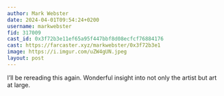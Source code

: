 ```yaml
---
author: Mark Webster
date: 2024-04-01T09:54:24+0200
username: markwebster
fid: 317009
cast_id: 0x3f72b3e11ef65a95f447bbf8d08ecfcf76884176
cast: https://farcaster.xyz/markwebster/0x3f72b3e1
image: https://i.imgur.com/uZW4gUN.jpeg
layout: post
---
```


I’ll be rereading this again. Wonderful insight into not only the artist but art at large.

<img src='https://i.imgur.com/uZW4gUN.jpeg' alt='' referrerpolicy='no-referrer'/>
